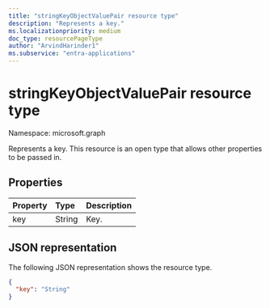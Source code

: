 ```yaml
---
title: "stringKeyObjectValuePair resource type"
description: "Represents a key."
ms.localizationpriority: medium
doc_type: resourcePageType
author: "ArvindHarinder1"
ms.subservice: "entra-applications"
---
```


# stringKeyObjectValuePair resource type

Namespace: microsoft.graph

Represents a key. This resource is an open type that allows other properties to be passed in.

## Properties
| Property | Type   | Description |
|:---------|:-------|:------------|
| key      | String | Key.        |

## JSON representation

The following JSON representation shows the resource type.

<!-- {
  "blockType": "resource",
  "optionalProperties": [

  ],
  "@odata.type": "microsoft.graph.stringKeyObjectValuePair"
}-->

```json
{
  "key": "String"
}
```

<!-- uuid: 8fcb5dbc-d5aa-4681-8e31-b001d5168d79
2015-10-25 14:57:30 UTC -->
<!--
{
  "type": "#page.annotation",
  "description": "stringKeyObjectValuePair resource",
  "keywords": "",
  "section": "documentation",
  "tocPath": "",
  "suppressions": []
}
-->


